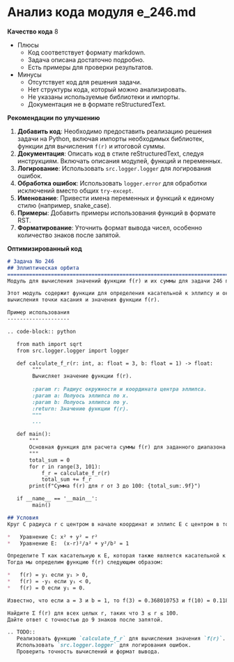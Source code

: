 # Анализ кода модуля e_246.md

**Качество кода**
8
-  Плюсы
    - Код соответствует формату markdown.
    - Задача описана достаточно подробно.
    - Есть примеры для проверки результатов.
-  Минусы
    - Отсутствует код для решения задачи.
    - Нет структуры кода, который можно анализировать.
    - Не указаны используемые библиотеки и импорты.
    - Документация не в формате reStructuredText.

**Рекомендации по улучшению**

1.  **Добавить код**: Необходимо предоставить реализацию решения задачи на Python, включая импорты необходимых библиотек, функции для вычисления `f(r)` и итоговой суммы.
2.  **Документация**: Описать код в стиле reStructuredText, следуя инструкциям. Включать описания модулей, функций и переменных.
3.  **Логирование**: Использовать `src.logger.logger` для логирования ошибок.
4.  **Обработка ошибок**: Использовать `logger.error` для обработки исключений вместо общих `try-except`.
5.  **Именование**: Привести имена переменных и функций к единому стилю (например, snake_case).
6.  **Примеры**: Добавить примеры использования функций в формате RST.
7. **Форматирование**: Уточнить формат вывода чисел, особенно количество знаков после запятой.

**Оптимизированный код**
```markdown
# Задача No 246
## Эллиптическая орбита
=========================================================================================
Модуль для вычисления значений функции f(r) и их суммы для задачи 246 проекта Эйлера.

Этот модуль содержит функции для определения касательной к эллипсу и окружности, 
вычисления точки касания и значения функции f(r).

Пример использования
--------------------

.. code-block:: python

   from math import sqrt
   from src.logger.logger import logger

   def calculate_f_r(r: int, a: float = 3, b: float = 1) -> float:
        """
        Вычисляет значение функции f(r).
        
        :param r: Радиус окружности и координата центра эллипса.
        :param a: Полуось эллипса по x.
        :param b: Полуось эллипса по y.
        :return: Значение функции f(r).
        """
        ...

   def main():
       """
       Основная функция для расчета суммы f(r) для заданного диапазона r.
       """
       total_sum = 0
       for r in range(3, 101):
           f_r = calculate_f_r(r)
           total_sum += f_r
       print(f"Сумма f(r) для r от 3 до 100: {total_sum:.9f}")

   if __name__ == '__main__':
        main()

## Условия
Круг C радиуса r с центром в начале координат и эллипс E с центром в точке (r, 0) определены следующим образом:

*   Уравнение C: x² + y² = r²
*   Уравнение E:  (x-r)²/a² + y²/b² = 1

Определите T как касательную к E, которая также является касательной к C. Пусть (x₁,y₁) будет точкой касания T и C, а (x₂,y₂) будет точкой касания T и E.
Тогда мы определим функцию f(r) следующим образом:

*   f(r) = y₁ если y₁ > 0,
*   f(r) = -y₁ если y₁ < 0,
*   f(r) = 0 если y₁ = 0.

Известно, что если a = 3 и b = 1, то f(3) = 0.368010753 и f(10) = 0.118923633.

Найдите Σ f(r) для всех целых r, таких что 3 ≤ r ≤ 100.
Дайте ответ с точностью до 9 знаков после запятой.

.. TODO::
   Реализовать функцию `calculate_f_r` для вычисления значения `f(r)`.
   Использовать `src.logger.logger` для логирования ошибок.
   Проверить точность вычислений и формат вывода.
```